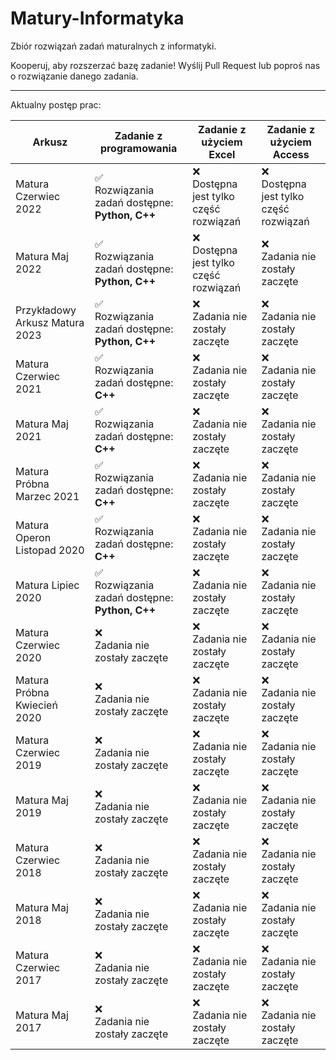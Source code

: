 # Matury-Informatyka

Zbiór rozwiązań zadań maturalnych z informatyki.

Kooperuj, aby rozszerzać bazę zadanie! Wyślij Pull Request lub poproś nas o rozwiązanie danego zadania.

<hr/>

Aktualny postęp prac:

| Arkusz                          | Zadanie z programowania                            | Zadanie z użyciem Excel                       | Zadanie z użyciem Access                   |
|---------------------------------|----------------------------------------------------|-----------------------------------------------|--------------------------------------------|
| Matura Czerwiec 2022            | ✅<br/> Rozwiązania zadań dostępne: **Python, C++** | ❌<br/>Dostępna jest tylko część rozwiązań     | ❌<br/>Dostępna jest tylko część rozwiązań  |
| Matura Maj 2022                 | ✅<br/> Rozwiązania zadań dostępne: **Python, C++** | ❌<br/>Dostępna jest tylko część rozwiązań     | ❌<br/>Zadania nie zostały zaczęte          |
| Przykładowy Arkusz Matura 2023  | ✅<br/> Rozwiązania zadań dostępne: **Python, C++** | ❌<br/>Zadania nie zostały zaczęte             | ❌<br/>Zadania nie zostały zaczęte          |
| Matura Czerwiec 2021            | ✅<br/> Rozwiązania zadań dostępne: **C++**         | ❌<br/>Zadania nie zostały zaczęte             | ❌<br/>Zadania nie zostały zaczęte          |
| Matura Maj 2021                 | ✅<br/> Rozwiązania zadań dostępne: **C++**         | ❌<br/>Zadania nie zostały zaczęte             | ❌<br/>Zadania nie zostały zaczęte          |
| Matura Próbna Marzec 2021       | ✅<br/> Rozwiązania zadań dostępne: **C++**         | ❌<br/>Zadania nie zostały zaczęte             | ❌<br/>Zadania nie zostały zaczęte          |
| Matura Operon Listopad 2020     | ✅<br/> Rozwiązania zadań dostępne: **C++**         | ❌<br/>Zadania nie zostały zaczęte             | ❌<br/>Zadania nie zostały zaczęte          |
| Matura Lipiec 2020              | ✅<br/> Rozwiązania zadań dostępne: **Python, C++** | ❌<br/>Zadania nie zostały zaczęte             | ❌<br/>Zadania nie zostały zaczęte          |
| Matura Czerwiec 2020            | ❌<br/>Zadania nie zostały zaczęte                  | ❌<br/>Zadania nie zostały zaczęte             | ❌<br/>Zadania nie zostały zaczęte          |
| Matura Próbna Kwiecień 2020     | ❌<br/>Zadania nie zostały zaczęte                  | ❌<br/>Zadania nie zostały zaczęte             | ❌<br/>Zadania nie zostały zaczęte          |
| Matura Czerwiec 2019            | ❌<br/>Zadania nie zostały zaczęte                  | ❌<br/>Zadania nie zostały zaczęte             | ❌<br/>Zadania nie zostały zaczęte          |
| Matura Maj 2019                 | ❌<br/>Zadania nie zostały zaczęte                  | ❌<br/>Zadania nie zostały zaczęte             | ❌<br/>Zadania nie zostały zaczęte          |
| Matura Czerwiec 2018            | ❌<br/>Zadania nie zostały zaczęte                  | ❌<br/>Zadania nie zostały zaczęte             | ❌<br/>Zadania nie zostały zaczęte          |
| Matura Maj 2018                 | ❌<br/>Zadania nie zostały zaczęte                  | ❌<br/>Zadania nie zostały zaczęte             | ❌<br/>Zadania nie zostały zaczęte          |
| Matura Czerwiec 2017            | ❌<br/>Zadania nie zostały zaczęte                  | ❌<br/>Zadania nie zostały zaczęte             | ❌<br/>Zadania nie zostały zaczęte          |
| Matura Maj 2017                 | ❌<br/>Zadania nie zostały zaczęte                  | ❌<br/>Zadania nie zostały zaczęte             | ❌<br/>Zadania nie zostały zaczęte          |

